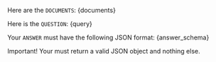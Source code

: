 Here are the `DOCUMENTS`:
{documents}

Here is the `QUESTION`:
{query}

Your `ANSWER` must have the following JSON format:
{answer_schema}

Important! Your must return a valid JSON object and nothing else.
